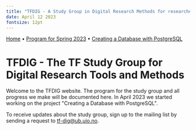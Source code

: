 ```yaml
---
title: "TFDIG - A Study Group in Digital Research Methods for researchers at The Faculty of Theology, University of Oslo"
date: April 12 2023
fontsize: 12pt
---
```


[Home](/) &bull; [Program for Spring 2023](/ProgramSpring23.md) &bull; [Creating a Database with PostgreSQL](/PostgreSQL1.md) 

# TFDIG - The TF Study Group for Digital Research Tools and Methods

Welcome to the TFDIG website. The program for the study group and all progress we make will be documented here. In April 2023 we started working on the project "Creating a Database with PostgreSQL". 

To receive updates about the study group, sign up to the mailing list by sending a request to tf-dig@ub.uio.no. 


